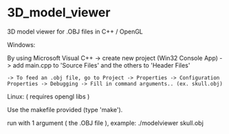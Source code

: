 3D_model_viewer
===============

3D model viewer for .OBJ files in C++ / OpenGL

Windows:

  By using Microsoft Visual C++
    -> create new project (Win32 Console App) -> add main.cpp to 'Source Files' and the others to 'Header Files'
    
    -> To feed an .obj file, go to Project -> Properties -> Configuration Properties -> Debugging -> Fill in command arguments.. (ex. skull.obj)

Linux:   ( requires opengl libs )

  Use the makefile provided (type 'make').
  
  run with 1 argument ( the .OBJ file ), example:
    ./modelviewer skull.obj

